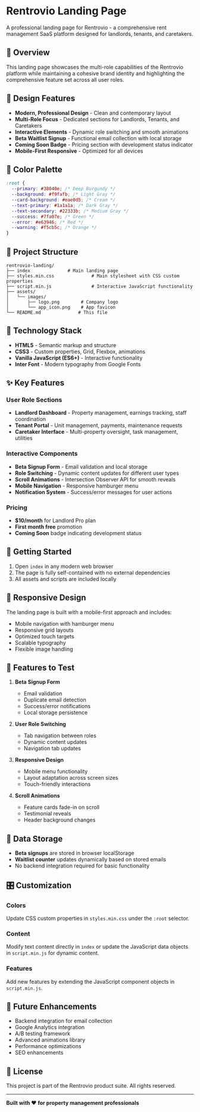 # Rentrovio Landing Page

A professional landing page for Rentrovio - a comprehensive rent management SaaS platform designed for landlords, tenants, and caretakers.

## 🎯 Overview

This landing page showcases the multi-role capabilities of the Rentrovio platform while maintaining a cohesive brand identity and highlighting the comprehensive feature set across all user roles.

## 🎨 Design Features

- **Modern, Professional Design** - Clean and contemporary layout
- **Multi-Role Focus** - Dedicated sections for Landlords, Tenants, and Caretakers
- **Interactive Elements** - Dynamic role switching and smooth animations
- **Beta Waitlist Signup** - Functional email collection with local storage
- **Coming Soon Badge** - Pricing section with development status indicator
- **Mobile-First Responsive** - Optimized for all devices

## 🎨 Color Palette

```css
:root {
  --primary: #38040e; /* Deep Burgundy */
  --background: #f9fafb; /* Light Gray */
  --card-background: #eae0d5; /* Cream */
  --text-primary: #1a1a1a; /* Dark Gray */
  --text-secondary: #22333b; /* Medium Gray */
  --success: #7fa07e; /* Green */
  --error: #e63946; /* Red */
  --warning: #f5cb5c; /* Orange */
}
```

## 📁 Project Structure

```
rentrovio-landing/
├── index              # Main landing page
├── styles.min.css              # Main stylesheet with CSS custom properties
├── script.min.js               # Interactive JavaScript functionality
├── assets/
│   └── images/
│       ├── logo.png        # Company logo
│       └── app_icon.png    # App favicon
└── README.md              # This file
```

## 🔧 Technology Stack

- **HTML5** - Semantic markup and structure
- **CSS3** - Custom properties, Grid, Flexbox, animations
- **Vanilla JavaScript (ES6+)** - Interactive functionality
- **Inter Font** - Modern typography from Google Fonts

## ✨ Key Features

### User Role Sections

- **Landlord Dashboard** - Property management, earnings tracking, staff coordination
- **Tenant Portal** - Unit management, payments, maintenance requests
- **Caretaker Interface** - Multi-property oversight, task management, utilities

### Interactive Components

- **Beta Signup Form** - Email validation and local storage
- **Role Switching** - Dynamic content updates for different user types
- **Scroll Animations** - Intersection Observer API for smooth reveals
- **Mobile Navigation** - Responsive hamburger menu
- **Notification System** - Success/error messages for user actions

### Pricing

- **$10/month** for Landlord Pro plan
- **First month free** promotion
- **Coming Soon** badge indicating development status

## 🚀 Getting Started

1. Open `index` in any modern web browser
2. The page is fully self-contained with no external dependencies
3. All assets and scripts are included locally

## 📱 Responsive Design

The landing page is built with a mobile-first approach and includes:

- Mobile navigation with hamburger menu
- Responsive grid layouts
- Optimized touch targets
- Scalable typography
- Flexible image handling

## 🧪 Features to Test

1. **Beta Signup Form**

   - Email validation
   - Duplicate email detection
   - Success/error notifications
   - Local storage persistence

2. **User Role Switching**

   - Tab navigation between roles
   - Dynamic content updates
   - Navigation tab updates

3. **Responsive Design**

   - Mobile menu functionality
   - Layout adaptation across screen sizes
   - Touch-friendly interactions

4. **Scroll Animations**
   - Feature cards fade-in on scroll
   - Testimonial reveals
   - Header background changes

## 💾 Data Storage

- **Beta signups** are stored in browser localStorage
- **Waitlist counter** updates dynamically based on stored emails
- No backend integration required for basic functionality

## 🎛️ Customization

### Colors

Update CSS custom properties in `styles.min.css` under the `:root` selector.

### Content

Modify text content directly in `index` or update the JavaScript data objects in `script.min.js` for dynamic content.

### Features

Add new features by extending the JavaScript component objects in `script.min.js`.

## 🔮 Future Enhancements

- Backend integration for email collection
- Google Analytics integration
- A/B testing framework
- Advanced animations library
- Performance optimizations
- SEO enhancements

## 📄 License

This project is part of the Rentrovio product suite. All rights reserved.

---

**Built with ❤️ for property management professionals**
